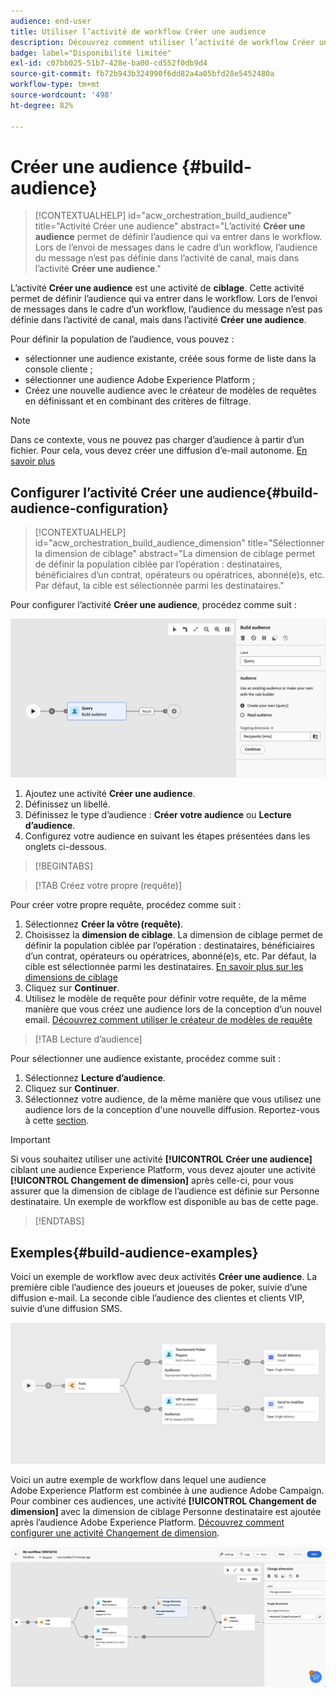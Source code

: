 ```yaml
---
audience: end-user
title: Utiliser l’activité de workflow Créer une audience
description: Découvrez comment utiliser l’activité de workflow Créer une audience.
badge: label="Disponibilité limitée"
exl-id: c07bb025-51b7-428e-ba00-cd552f0db9d4
source-git-commit: fb72b943b324990f6dd82a4a05bfd28e5452480a
workflow-type: tm+mt
source-wordcount: '498'
ht-degree: 82%

---
```


# Créer une audience {#build-audience}

>[!CONTEXTUALHELP]
>id="acw_orchestration_build_audience"
>title="Activité Créer une audience"
>abstract="L’activité **Créer une audience** permet de définir l’audience qui va entrer dans le workflow. Lors de l’envoi de messages dans le cadre d’un workflow, l’audience du message n’est pas définie dans l’activité de canal, mais dans l’activité **Créer une audience**."

L’activité **Créer une audience** est une activité de **ciblage**. Cette activité permet de définir l’audience qui va entrer dans le workflow. Lors de l’envoi de messages dans le cadre d’un workflow, l’audience du message n’est pas définie dans l’activité de canal, mais dans l’activité **Créer une audience**.

Pour définir la population de l’audience, vous pouvez :

* sélectionner une audience existante, créée sous forme de liste dans la console cliente ;
* sélectionner une audience Adobe Experience Platform ;
* Créez une nouvelle audience avec le créateur de modèles de requêtes en définissant et en combinant des critères de filtrage.

>[!NOTE]
>
>Dans ce contexte, vous ne pouvez pas charger d’audience à partir d’un fichier. Pour cela, vous devez créer une diffusion d’e-mail autonome. [En savoir plus](../../audience/about-recipients.md)

<!--
The **Build audience** activity can be placed at the beginning of the workflow or after any other activity. Any activity can be placed after the **Build audience**.
-->

## Configurer l’activité Créer une audience{#build-audience-configuration}

>[!CONTEXTUALHELP]
>id="acw_orchestration_build_audience_dimension"
>title="Sélectionner la dimension de ciblage"
>abstract="La dimension de ciblage permet de définir la population ciblée par l’opération : destinataires, bénéficiaires d’un contrat, opérateurs ou opératrices, abonné(e)s, etc. Par défaut, la cible est sélectionnée parmi les destinataires."

Pour configurer l’activité **Créer une audience**, procédez comme suit :

![](../assets/workflow-audience.png)

1. Ajoutez une activité **Créer une audience**.
1. Définissez un libellé.
1. Définissez le type d’audience : **Créer votre audience** ou **Lecture d’audience**.
1. Configurez votre audience en suivant les étapes présentées dans les onglets ci-dessous.

>[!BEGINTABS]

>[!TAB Créez votre propre (requête)]

Pour créer votre propre requête, procédez comme suit :

1. Sélectionnez **Créer la vôtre (requête)**.
1. Choisissez la **dimension de ciblage**. La dimension de ciblage permet de définir la population ciblée par l’opération : destinataires, bénéficiaires d’un contrat, opérateurs ou opératrices, abonné(e)s, etc. Par défaut, la cible est sélectionnée parmi les destinataires. [En savoir plus sur les dimensions de ciblage](../../audience/about-recipients.md#targeting-dimensions)
1. Cliquez sur **Continuer**.
1. Utilisez le modèle de requête pour définir votre requête, de la même manière que vous créez une audience lors de la conception d’un nouvel email. [Découvrez comment utiliser le créateur de modèles de requête](../../audience/../query/query-modeler-overview.md)

>[!TAB Lecture d’audience]

Pour sélectionner une audience existante, procédez comme suit :

1. Sélectionnez **Lecture d’audience**.
1. Cliquez sur **Continuer**.
1. Sélectionnez votre audience, de la même manière que vous utilisez une audience lors de la conception d&#39;une nouvelle diffusion. Reportez-vous à cette [section](../../audience/add-audience.md).

>[!IMPORTANT]
>
>Si vous souhaitez utiliser une activité **[!UICONTROL Créer une audience]** ciblant une audience Experience Platform, vous devez ajouter une activité **[!UICONTROL Changement de dimension]** après celle-ci, pour vous assurer que la dimension de ciblage de l’audience est définie sur Personne destinataire. Un exemple de workflow est disponible au bas de cette page.

>[!ENDTABS]

## Exemples{#build-audience-examples}

Voici un exemple de workflow avec deux activités **Créer une audience**. La première cible l’audience des joueurs et joueuses de poker, suivie d’une diffusion e-mail. La seconde cible l’audience des clientes et clients VIP, suivie d’une diffusion SMS.

![](../assets/workflow-audience-example.png)

Voici un autre exemple de workflow dans lequel une audience Adobe Experience Platform est combinée à une audience Adobe Campaign. Pour combiner ces audiences, une activité **[!UICONTROL Changement de dimension]** avec la dimension de ciblage Personne destinataire est ajoutée après l’audience Adobe Experience Platform. [Découvrez comment configurer une activité Changement de dimension](change-dimension.md).

![](../assets/workflow-audience-aep.png)
